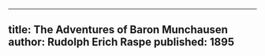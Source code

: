 ------------
title: The Adventures of Baron Munchausen
author: Rudolph Erich Raspe
published: 1895
------------
